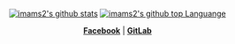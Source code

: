 <p align="center">
	<a href="https://github.com/imams2"><img src="https://github-readme-stats.vercel.app/api?username=imams2&hide_border=true&show_icons=true&count_private=true&theme=dark&include_all_commits=true" alt="imams2's github stats"></a>
	<a href="https://github.com/imams2"><img src="https://github-readme-stats.vercel.app/api/top-langs/?username=imams2&layout=compact&hide_border=true&show_icons=true&count_private=true&theme=dark" alt="imams2's github top Languange"></a>
</p>

<p align="center">
	<strong><a href="https://facebook.com/ImamDSign">Facebook</a></strong> |
	<strong><a href="https://gitlab.com/imams2">GitLab</a></strong>
</p>